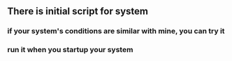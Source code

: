 ## There is initial script for system 

### if your system's conditions are similar with mine, you can try it

### run it when you startup your system 

